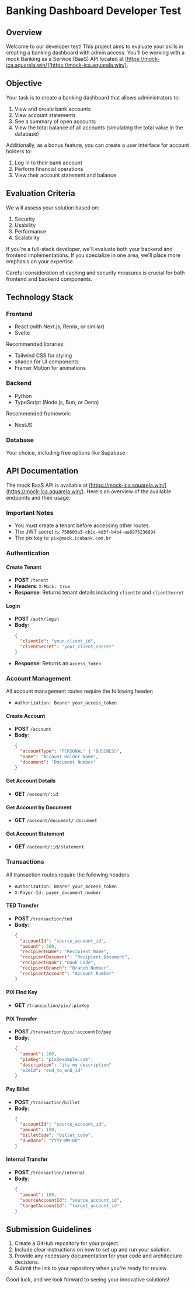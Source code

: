 # Banking Dashboard Developer Test

## Overview

Welcome to our developer test! This project aims to evaluate your skills in creating a banking dashboard with admin access. You'll be working with a mock Banking as a Service (BaaS) API located at [https://mock-ica.aquarela.win/](https://mock-ica.aquarela.win/).

## Objective

Your task is to create a banking dashboard that allows administrators to:

1. View and create bank accounts
2. View account statements
3. See a summary of open accounts
4. View the total balance of all accounts (simulating the total value in the database)

Additionally, as a bonus feature, you can create a user interface for account holders to:

1. Log in to their bank account
2. Perform financial operations
3. View their account statement and balance

## Evaluation Criteria

We will assess your solution based on:

1. Security
2. Usability
3. Performance
4. Scalability

If you're a full-stack developer, we'll evaluate both your backend and frontend implementations. If you specialize in one area, we'll place more emphasis on your expertise.

Careful consideration of caching and security measures is crucial for both frontend and backend components.

## Technology Stack

### Frontend
- React (with Next.js, Remix, or similar)
- Svelte

Recommended libraries:
- Tailwind CSS for styling
- shadcn for UI components
- Framer Motion for animations

### Backend
- Python
- TypeScript (Node.js, Bun, or Deno)

Recommended framework:
- NestJS

### Database
Your choice, including free options like Supabase

## API Documentation

The mock BaaS API is available at  [https://mock-ica.aquarela.win/](https://mock-ica.aquarela.win/).  Here's an overview of the available endpoints and their usage:

### Important Notes
- You must create a tenant before accessing other routes.
- The JWT secret is: `758603a3-cb1c-4d3f-b4b4-aa8975236894`
- The pix key is: `pix@mock.icabank.com.br`

### Authentication

#### Create Tenant
- **POST** `/tenant`
- **Headers**: `X-Mock: true`
- **Response**: Returns tenant details including `clientId` and `clientSecret`

#### Login
- **POST** `/auth/login`
- **Body**: 
  ```json
  {
    "clientId": "your_client_id",
    "clientSecret": "your_client_secret"
  }
  ```
- **Response**: Returns an `access_token`

### Account Management

All account management routes require the following header:
- `Authorization: Bearer your_access_token`

#### Create Account
- **POST** `/account`
- **Body**:
  ```json
  {
    "accountType": "PERSONAL" | "BUSINESS",
    "name": "Account Holder Name",
    "document": "Document Number"
  }
  ```

#### Get Account Details
- **GET** `/account/:id`

#### Get Account by Document
- **GET** `/account/document/:document`

#### Get Account Statement
- **GET** `/account/:id/statement`

### Transactions

All transaction routes require the following headers:
- `Authorization: Bearer your_access_token`
- `X-Payer-Id: payer_document_number`

#### TED Transfer
- **POST** `/transaction/ted`
- **Body**:
  ```json
  {
    "accountId": "source_account_id",
    "amount": 500,
    "recipientName": "Recipient Name",
    "recipientDocument": "Recipient Document",
    "recipientBank": "Bank Code",
    "recipientBranch": "Branch Number",
    "recipientAccount": "Account Number"
  }
  ```

#### PIX Find Key
- **GET** `/transaction/pix/:pixKey`
  
#### PIX Transfer
- **POST** `/transaction/pix/:accountId/pay`
- **Body**:
  ```json
  {
    "amount": 200,
    "pixKey": "pix@example.com",
    "description": "its my description"
    "e2eId": "end_to_end_id"
  }
  ```

#### Pay Billet
- **POST** `/transaction/billet`
- **Body**:
  ```json
  {
    "accountId": "source_account_id",
    "amount": 150,
    "billetCode": "billet_code",
    "dueDate": "YYYY-MM-DD"
  }
  ```

#### Internal Transfer
- **POST** `/transaction/internal`
- **Body**:
  ```json
  {
    "amount": 100,
    "sourceAccountId": "source_account_id",
    "targetAccountId": "target_account_id"
  }
  ```

## Submission Guidelines

1. Create a GitHub repository for your project.
2. Include clear instructions on how to set up and run your solution.
3. Provide any necessary documentation for your code and architecture decisions.
4. Submit the link to your repository when you're ready for review.

Good luck, and we look forward to seeing your innovative solutions!

